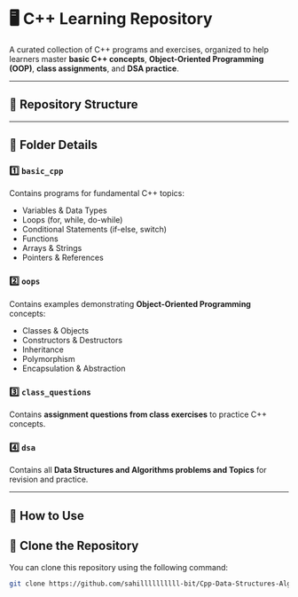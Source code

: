 # 🖥️ C++ Learning Repository

A curated collection of C++ programs and exercises, organized to help learners master **basic C++ concepts**, **Object-Oriented Programming (OOP)**, **class assignments**, and **DSA practice**.

---

## 📂 Repository Structure


---

## 🔹 Folder Details

### 1️⃣ `basic_cpp`
Contains programs for fundamental C++ topics:  
- Variables & Data Types  
- Loops (for, while, do-while)  
- Conditional Statements (if-else, switch)  
- Functions  
- Arrays & Strings  
- Pointers & References  

### 2️⃣ `oops`
Contains examples demonstrating **Object-Oriented Programming** concepts:  
- Classes & Objects  
- Constructors & Destructors  
- Inheritance  
- Polymorphism  
- Encapsulation & Abstraction  

### 3️⃣ `class_questions`
Contains **assignment questions from class exercises** to practice C++ concepts.

### 4️⃣ `dsa`
Contains all **Data Structures and Algorithms problems and Topics** for revision and practice.

---

## 🚀 How to Use

## 🚀 Clone the Repository

You can clone this repository using the following command:

```bash
git clone https://github.com/sahillllllllll-bit/Cpp-Data-Structures-Algorithms.git

